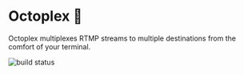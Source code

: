 # Octoplex :octopus:

Octoplex multiplexes RTMP streams to multiple destinations from the
comfort of your terminal.

![build status](https://github.com/rfwatson/octoplex/actions/workflows/ci-build.yml/badge.svg)
